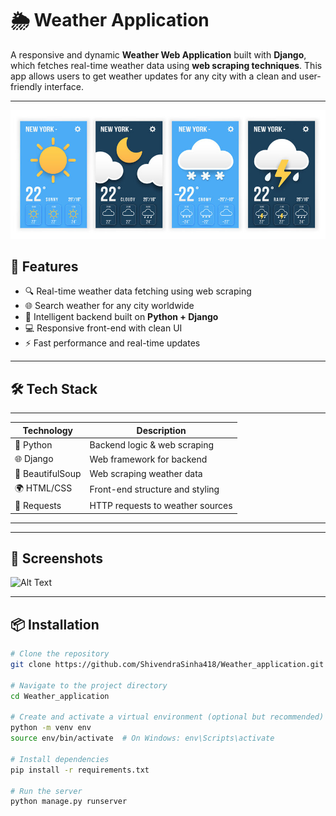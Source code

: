 # 🌦️ Weather Application

A responsive and dynamic **Weather Web Application** built with **Django**, which fetches real-time weather data using **web scraping techniques**. This app allows users to get weather updates for any city with a clean and user-friendly interface.

---
![Banner](https://github.com/ShivendraSinha418/Weather_application/blob/main/weather_app_banner.jpg)

## 🚀 Features

- 🔍 Real-time weather data fetching using web scraping
- 🌐 Search weather for any city worldwide
- 🧠 Intelligent backend built on **Python + Django**
- 💻 Responsive front-end with clean UI
- ⚡ Fast performance and real-time updates

---

## 🛠️ Tech Stack
_________________________________________________________
| Technology      | Description                         |
|-----------------|-------------------------------------|
| 🐍 Python       | Backend logic & web scraping        |
| 🌐 Django       | Web framework for backend           |
| 🧼 BeautifulSoup| Web scraping weather data           |
| 🌍 HTML/CSS     | Front-end structure and styling     |
| 🔁 Requests     | HTTP requests to weather sources    |
---------------------------------------------------------

---

## 📸 Screenshots

![Alt Text](relative/path/to/image.png)

---

## 📦 Installation

```bash
# Clone the repository
git clone https://github.com/ShivendraSinha418/Weather_application.git

# Navigate to the project directory
cd Weather_application

# Create and activate a virtual environment (optional but recommended)
python -m venv env
source env/bin/activate  # On Windows: env\Scripts\activate

# Install dependencies
pip install -r requirements.txt

# Run the server
python manage.py runserver
